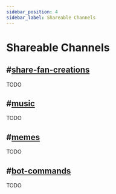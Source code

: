 ```yaml
---
sidebar_position: 4
sidebar_label: Shareable Channels
---
```


# Shareable Channels

## #[share-fan-creations](1110201220666228858)

TODO

## #[music](1110797967629242428)

TODO

## #[memes](1110201806698577930)

TODO

## #[bot-commands](1110201778034720848)

TODO
